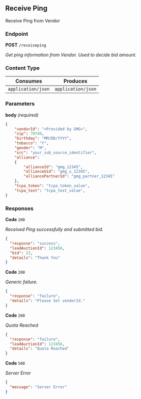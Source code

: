 ## Receive Ping
Receive Ping from Vendor

### Endpoint
**POST** `/receiveping`

*Get ping information from Vendor. Used to decide bid amount.*

### Content Type

Consumes | Produces
-------- | --------
`application/json` | `application/json`

### Parameters

**body** *(required)*

```json
{
    "vendorId": "<Provided by GMG>",
    "zip": 78746,
    "birthday": "MM/DD/YYYY",
    "tobacco": "Y",
    "gender": "M",
    "src": "your_sub_source_identifier",
    "alliance":
    {
        "allianceId": "gmg_12345",
        "allianceUid": "gmg_u_12345",
        "alliancePartnerId": "gmg_partner_12345"
    },
    "tcpa_token": "tcpa_token_value",
    "tcpa_text": "tcpa_text_value",
}
```

### Responses

**Code** `200`

*Received Ping successfully and submitted bid.*

```json
{
  "response": "success",
  "leadAuctionId": 123456,
  "bid": 22,
  "details": "Thank You"
}
```

**Code** `200`

*Generic failure.*

```json
{
  "response": "failure",
  "details": "Please Set vendorId."
}
```

**Code** `200`

*Quota Reached*

```json
{
  "response": "failure",
  "leadAuctionId": 123456,
  "details": "Quota Reached"
}
```

**Code** `500`

*Server Error*

```json
{
  "message": "Server Error"
}
```
